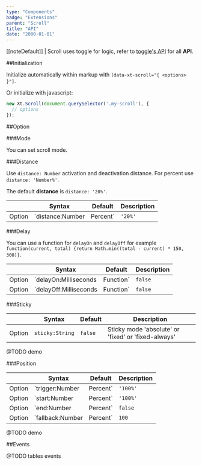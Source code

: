```yaml
---
type: "Components"
badge: "Extensions"
parent: "Scroll"
title: "API"
date: "2000-01-01"
---
```


[[noteDefault]]
| Scroll uses toggle for logic, refer to [toggle's API](/components/toggle/api) for all **API**.

##Initialization

Initialize automatically within markup with `[data-xt-scroll="{ <options> }"]`.

Or initialize with javascript:

```jsx
new Xt.Scroll(document.querySelector('.my-scroll'), {
  // options
});
```

##Option

###Mode

You can set scroll mode.

<demo>
  <div class="gatsby_demo_item" data-iframe="iframe/components/scroll/mode-infinite">
  </div>
  <div class="gatsby_demo_item" data-iframe="iframe/components/scroll/mode-scroll">
  </div>
  <div class="gatsby_demo_item" data-iframe="iframe/components/scroll/mode-visible">
  </div>
  <div class="gatsby_demo_item" data-iframe="iframe/components/scroll/mode-responsive">
  </div>
  <div class="gatsby_demo_item" data-iframe="iframe/components/scroll/mode-block">
  </div>
</demo>

###Distance

Use `distance: Number` activation and deactivation distance. For percent use `distance: 'Number%'`.

The default **distance** is `distance: '20%'`.

<div class="table--scroll">

|                         | Syntax                                    | Default                       | Description                   |
| ----------------------- | ----------------------------------------- | ----------------------------- | ----------------------------- |
| Option                  | `distance:Number|Percent`                          | `'20%'`        | Activation distance from window's top and bottom            |

</div>

<demo>
  <div class="gatsby_demo_item" data-iframe="iframe/components/scroll/distance">
  </div>
</demo>

###Delay

You can use a function for `delayOn` and `delayOff` for example `function(current, total) {return Math.min((total - current) * 150, 300)}`.

<div class="table--scroll">

|                         | Syntax                                    | Default                       | Description                   |
| ----------------------- | ----------------------------------------- | ----------------------------- | ----------------------------- |
| Option                  | `delayOn:Milliseconds|Function`                          | `false`        | Activation delay            |
| Option                  | `delayOff:Milliseconds|Function`                          | `false`        | Deactivation delay            |

</div>
<demo>
  <div class="gatsby_demo_item" data-iframe="iframe/components/scroll/delay">
  </div>
</demo>

###Sticky

<div class="table--scroll">

|                         | Syntax                                    | Default                       | Description                   |
| ----------------------- | ----------------------------------------- | ----------------------------- | ----------------------------- |
| Option                  | `sticky:String`                          | `false`        | Sticky mode 'absolute' or 'fixed' or 'fixed-always'            |

</div>

@TODO demo

###Position

<div class="table--scroll">

|                         | Syntax                                    | Default                       | Description                   |
| ----------------------- | ----------------------------------------- | ----------------------------- | ----------------------------- |
| Option                  | `trigger:Number|Percent`                          | `'100%'`        | Activation trigger distance viewport's top and bottom            |
| Option                  | `start:Number|Percent`                          | `'100%'`        | Activation start distance viewport's top and bottom           |
| Option                  | `end:Number|Percent`                          | `false`        | Activation end distance viewport's top and bottom            |
| Option                  | `fallback:Number|Percent`                          | `100`        | Fallback distance when too close to the start and end of the page            |

</div>

@TODO demo

##Events

@TODO tables events
